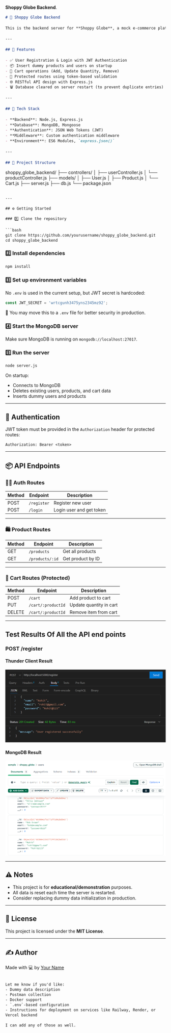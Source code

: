  **Shoppy Globe Backend**.


```markdown
# 🛒 Shoppy Globe Backend

This is the backend server for **Shoppy Globe**, a mock e-commerce platform. It provides RESTful APIs for user authentication, product listing, and cart management. This project uses **Node.js**, **Express**, **MongoDB**, and **JWT** for secure access.

---

## 🚀 Features

- ✅ User Registration & Login with JWT Authentication
- 📦 Insert dummy products and users on startup
- 🛒 Cart operations (Add, Update Quantity, Remove)
- 🔐 Protected routes using token-based validation
- 🌐 RESTful API design with Express.js
- 🗑️ Database cleared on server restart (to prevent duplicate entries)

---

## 🧰 Tech Stack

- **Backend**: Node.js, Express.js
- **Database**: MongoDB, Mongoose
- **Authentication**: JSON Web Tokens (JWT)
- **Middleware**: Custom authentication middleware
- **Environment**: ES6 Modules, `express.json()`

---

## 📁 Project Structure

```

shoppy\_globe\_backend/
├── controllers/
│   ├── userController.js
│   └── productController.js
├── models/
│   ├── User.js
│   ├── Product.js
│   └── Cart.js
├── server.js
├── db.js
└── package.json

````

---

## ⚙️ Getting Started

### 1️⃣ Clone the repository

```bash
git clone https://github.com/yourusername/shoppy_globe_backend.git
cd shoppy_globe_backend
````

### 2️⃣ Install dependencies

```bash
npm install
```

### 3️⃣ Set up environment variables

No `.env` is used in the current setup, but JWT secret is hardcoded:

```js
const JWT_SECRET = 'wrtcgunh3475yns2345mz92';
```

🔐 You may move this to a `.env` file for better security in production.

### 4️⃣ Start the MongoDB server

Make sure MongoDB is running on `mongodb://localhost:27017`.

### 5️⃣ Run the server

```bash
node server.js
```

On startup:

* Connects to MongoDB
* Deletes existing users, products, and cart data
* Inserts dummy users and products

---

## 🔐 Authentication

JWT token must be provided in the `Authorization` header for protected routes:

```
Authorization: Bearer <token>
```

---

## 📦 API Endpoints

### 🧑‍💻 Auth Routes

| Method | Endpoint    | Description              |
| ------ | ----------- | ------------------------ |
| POST   | `/register` | Register new user        |
| POST   | `/login`    | Login user and get token |

---

### 🛍️ Product Routes

| Method | Endpoint        | Description       |
| ------ | --------------- | ----------------- |
| GET    | `/products`     | Get all products  |
| GET    | `/products/:id` | Get product by ID |

---

### 🛒 Cart Routes (Protected)

| Method | Endpoint           | Description             |
| ------ | ------------------ | ----------------------- |
| POST   | `/cart`            | Add product to cart     |
| PUT    | `/cart/:productId` | Update quantity in cart |
| DELETE | `/cart/:productId` | Remove item from cart   |

---

## Test Results Of All the API end points

### POST /register

#### Thunder Client Result
![registerThunderClient](registerThunderClient.png)

#### MongoDB Result
![registerMongoDb](registerMongoDb.png)

---

## ⚠️ Notes

* This project is for **educational/demonstration** purposes.
* All data is reset each time the server is restarted.
* Consider replacing dummy data initialization in production.

---

## 📜 License

This project is licensed under the **MIT License**.

---

## ✍️ Author

Made with 💻 by [Your Name](https://github.com/yourusername)

```

Let me know if you'd like:
- Dummy data description
- Postman collection
- Docker support
- `.env`-based configuration
- Instructions for deployment on services like Railway, Render, or Vercel backend

I can add any of those as well.
```
